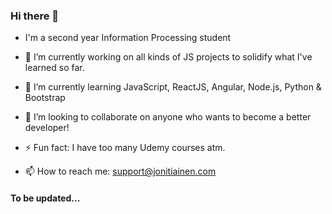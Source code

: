 ### Hi there 👋

- I'm a second year Information Processing student
- 🔭 I’m currently working on all kinds of JS projects to solidify what I've learned so far. 
- 🌱 I’m currently learning JavaScript, ReactJS, Angular,  Node.js, Python & Bootstrap
- 👯 I’m looking to collaborate on anyone who wants to become a better developer!
- ⚡ Fun fact: I have too many Udemy courses atm.

- 📫 How to reach me: support@jonitiainen.com


#### To be updated...
